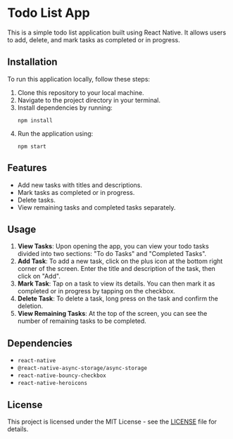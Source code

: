 # Todo List App

This is a simple todo list application built using React Native. It allows users to add, delete, and mark tasks as completed or in progress.

## Installation

To run this application locally, follow these steps:

1. Clone this repository to your local machine.
2. Navigate to the project directory in your terminal.
3. Install dependencies by running:
    ```
    npm install
    ```
4. Run the application using:
    ```
    npm start
    ```

## Features

- Add new tasks with titles and descriptions.
- Mark tasks as completed or in progress.
- Delete tasks.
- View remaining tasks and completed tasks separately.

## Usage

1. **View Tasks**: Upon opening the app, you can view your todo tasks divided into two sections: "To do Tasks" and "Completed Tasks".
2. **Add Task**: To add a new task, click on the plus icon at the bottom right corner of the screen. Enter the title and description of the task, then click on "Add".
3. **Mark Task**: Tap on a task to view its details. You can then mark it as completed or in progress by tapping on the checkbox.
4. **Delete Task**: To delete a task, long press on the task and confirm the deletion.
5. **View Remaining Tasks**: At the top of the screen, you can see the number of remaining tasks to be completed.

## Dependencies

- `react-native`
- `@react-native-async-storage/async-storage`
- `react-native-bouncy-checkbox`
- `react-native-heroicons`

## License

This project is licensed under the MIT License - see the [LICENSE](LICENSE) file for details.

